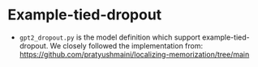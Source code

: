 # Example-tied-dropout

- `gpt2_dropout.py` is the model definition which support example-tied-dropout. We closely followed the implementation from: https://github.com/pratyushmaini/localizing-memorization/tree/main
